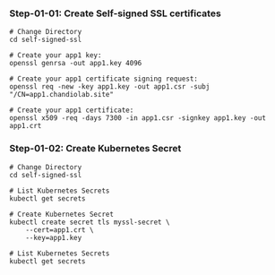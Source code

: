 ### Step-01-01: Create Self-signed SSL certificates
```t
# Change Directory
cd self-signed-ssl

# Create your app1 key:
openssl genrsa -out app1.key 4096

# Create your app1 certificate signing request:
openssl req -new -key app1.key -out app1.csr -subj "/CN=app1.chandiolab.site"

# Create your app1 certificate:
openssl x509 -req -days 7300 -in app1.csr -signkey app1.key -out app1.crt
```

### Step-01-02: Create Kubernetes Secret
```t
# Change Directory
cd self-signed-ssl

# List Kubernetes Secrets
kubectl get secrets

# Create Kubernetes Secret
kubectl create secret tls myssl-secret \
    --cert=app1.crt \
    --key=app1.key

# List Kubernetes Secrets
kubectl get secrets
```